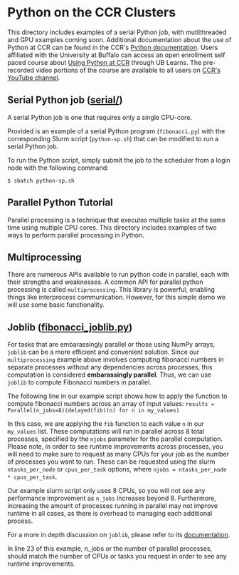 # Python on the CCR Clusters

This directory includes examples of a serial Python job, with mutlithreaded and GPU examples coming soon.  Additional documentation about the use of Python at CCR can be found in the CCR's [Python documentation](https://docs.ccr.buffalo.edu/en/latest/howto/python/).  Users affiliated with the University at Buffalo can access an open enrollment self paced course about [Using Python at CCR](https://ublearns.buffalo.edu/d2l/le/discovery/view/course/288741) through UB Learns.  The pre-recorded video portions of the course are available to all users on [CCR's YouTube channel](https://youtube.com/@ubccr).

## Serial Python job ([serial/](./serial))

A serial Python job is one that requires only a single CPU-core.

Provided is an example of a serial Python program (`fibonacci.py`) with the corresponding Slurm script (`python-sp.sh`) that can be modified to run a serial Python job.

To run the Python script, simply submit the job to the scheduler from a login node with the following command:
```
$ sbatch python-sp.sh
```

## Parallel Python Tutorial
Parallel processing is a technique that executes multiple tasks at the same time using multiple CPU cores. This directory includes examples of two ways to perform parallel processing in Python.

## Multiprocessing
There are numerous APIs available to run python code in parallel, each with their strengths and weaknesses. A common API for parallel python processing is called `multiprocessing`. This library is powerful, enabling things like interprocess communication. However, for this simple demo we will use some basic functionality.

## Joblib ([fibonacci_joblib.py](./fibonacci_joblib.py))
For tasks that are embarassingly parallel or those using NumPy arrays, `joblib` can be a more efficient and convenient solution. Since our `multiprocessing` example above involves computing fibonacci numbers in separate processes without any dependencies across processes, this computation is considered **embarassingly parallel**.  Thus, we can use `joblib` to compute Fibonacci numbers in parallel.

The following line in our example script shows how to apply the function to compute fibonacci numbers across an array of input values:
```results = Parallel(n_jobs=8)(delayed(fib)(n) for n in my_values)```

In this case, we are applying the `fib` function to each value `n` in our `my_values` list. These computations will run in parallel across 8 total processes, specified by the `njobs` parameter for the parallel computation. Please note, in order to see runtime improvements across processes, you will need to make sure to request as many CPUs for your job as the number of processes you want to run. These can be requested using the slurm `ntasks_per_node` or `cpus_per_task` options, where `njobs = ntasks_per_node * cpus_per_task`.

Our example slurm script only uses 8 CPUs, so you will not see any performance improvement as `n_jobs` increases beyond 8. Furthermore, increasing the amount of processes running in parallel may not improve runtime in all cases, as there is overhead to managing each additional process.

For a more in depth discussion on `joblib`, please refer to its [documentation](https://joblib.readthedocs.io/en/stable/).

In line 23 of this example, n_jobs or the number of parallel processes, should match the number of CPUs or tasks you request in order to see any runtime improvements.